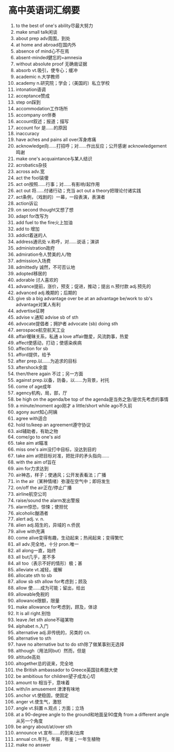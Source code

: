 # 高中英语词汇纲要

1. to the best of one's ability尽最大努力
2. make small talk闲谈
3. about  prep adv周围，到处
4. at home and abroad在国内外
5. absence of mind心不在焉
6. absent-minded健忘的=amnesia
7. without absolute proof 无确凿证据
8. absorb vt.吸引，使专心；缓冲
9. academic n.大学教师
10. academy n.研究院；学会；（美国的）私立学校
11. intonation语调
12. acceptance赞成
13. step on踩到
14. accommodation工作场所
15. accompany on伴奏
16. account叙述；报道；描写
17. account for 是……的原因
18. inaccuracy
19. have aches and pains all over浑身疼痛
20. acknowledge向……打招呼；对……作出反应；公开感谢 acknowledgement鸣谢
21. make one's acquaintance与某人结识
22. acrobatics杂技
23. across adv.宽
24. act the fool装傻
25. act on按照……行事；对……有影响/起作用
26. act out 将……付诸行动；充当  act out a theory把理论付诸实践
27. act条例，（戏剧的）一幕，一段表演，表演者
28. action诉讼
29. on second thought又想了想
30. adapt for改写为
31. add fuel to the fire火上加油
32. add to 增加
33. addict着迷的人
34. address通讯处 v.称呼，对……说话；演讲
35. administration政府
36. admiration令人赞美的人/物
37. admission入场费
38. admittedly 诚然，不可否认地
39. adopted移居的
40. adorable 讨人喜欢的
41. advance提前，涨价，预支；促进，推动；提出  n.预付款 adj.预先的
42. advanced adj.晚期的；后期的
43. give sb a big advantage over   be at an advantage  be/work to sb's advantage对某人有利
44. advertise征聘
45. advise v.通知 advise sb of sth 
46. advocate提倡者；拥护者  advocate (sb) doing sth
47. aerospace航空航天工业
48. affair暧昧关系，私通 a love affair酷爱，风流韵事，热爱
49. affect使感动，打动；使感染疾病
50. affection for sb
51. afford提供，给予
52. after prep.以……为追求的目标 
53. aftershock余震
54. then/there again 不过；另一方面
55. against prep.以备，防备，以……为背景，衬托
56. come of age成年
57. agency机构，局，部，厅
58. be high on the agenda/be top of the agenda是当务之急/是优先考虑的事情
59. a minute/moment ago刚才 a little/short while ago不久前
60. agony aunt知心阿姨
61. agree with适合
62. hold to/keep an agreement遵守协议
63. aid辅助者，有助之物
64. come/go to one's aid
65. take aim at瞄准
66. miss one's aim没打中目标，没达到目的
67. take aim at把目标对准，把批评的矛头指向……
68. with the aim of旨在
69. aim for力求达到
70. air神态，样子；使通风；公开发表看法；广播
71. in the air（某种情绪）弥漫在空气中；即将发生
72. on/off the air正在/停止广播
73. airline航空公司
74. raise/sound the alarm发出警报
75. alarm惊恐，惊悚；使担忧
76. alcoholic酗酒者
77. alert adj. v. n.
78. alien adj.陌生的，异域的 n.侨民
79. alive with充满
80. come alive变得有趣，生动起来；热闹起来；变得繁忙
81. all adv.完全地，十分 pron.唯一
82. all along一直，始终
83. all but几乎，差不多
84. all too（表示不好的情形）极；甚
85. alleviate vt.减轻，缓解
86. allocate sth to sb
87. allow sb sth  allow for考虑到；顾及 
88. allow 使……成为可能；留出，给出
89. allowable免税的
90. allowance限额，限量
91. make allowance for考虑到，顾及，体谅
92. It is all right.别怕
93. leave /let sth alone不碰某物
94. alphabet n.入门
95. alternative adj.非传统的，另类的  cn.
96. alternative to sth
97. have no alternative but to do sth除了做某事别无选择
98. although（用法同but）然而，但是
99. altitude高处
100. altogether总的说来，完全地
101. the British ambassador to Greece英国驻希腊大使
102. be ambitious for children望子成龙心切
103. amount to 相当于，意味着
104. with/in amusement 津津有味地
105. anchor vt.使稳固，使固定
106. anger vt.使生气，激怒
107. angle vt.斜置 n.观点；方面；立场
108. at a 90-degree angle to the ground和地面呈90度角  from a different angle从另一个角度 
109. be angry about/at/over sth
110. announce vt.宣布……的到来/出席
111. annual cn.年刊，年报，年鉴；一年生植物
112. make no answer
